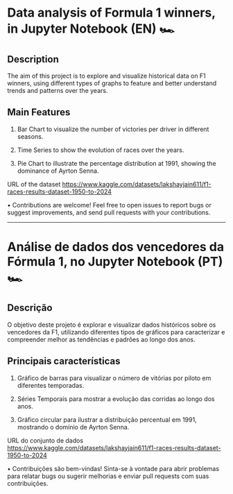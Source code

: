 # Data analysis of Formula 1 winners, in Jupyter Notebook (EN) 🏎️ 

## Description 
The aim of this project is to explore and visualize historical data on F1 winners, using different types of graphs to feature and better understand trends and patterns over the years.

## Main Features
1. Bar Chart to visualize the number of victories per driver in different seasons.

2. Time Series to show the evolution of races over the years.

3. Pie Chart to illustrate the percentage distribution at 1991, showing the dominance of Ayrton Senna.


URL of the dataset
https://www.kaggle.com/datasets/lakshayjain611/f1-races-results-dataset-1950-to-2024

• Contributions are welcome! Feel free to open issues to report bugs or suggest improvements, and send pull requests with your contributions.

_________________________________________________________________
# Análise de dados dos vencedores da Fórmula 1, no Jupyter Notebook (PT) 🏎️ 

## Descrição
O objetivo deste projeto é explorar e visualizar dados históricos sobre os vencedores da F1, utilizando diferentes tipos de gráficos para caracterizar e compreender melhor as tendências e padrões ao longo dos anos.

## Principais características
1. Gráfico de barras para visualizar o número de vitórias por piloto em diferentes temporadas.

2. Séries Temporais para mostrar a evolução das corridas ao longo dos anos.

3. Gráfico circular para ilustrar a distribuição percentual em 1991, mostrando o domínio de Ayrton Senna.


URL do conjunto de dados
https://www.kaggle.com/datasets/lakshayjain611/f1-races-results-dataset-1950-to-2024

• Contribuições são bem-vindas! Sinta-se à vontade para abrir problemas para relatar bugs ou sugerir melhorias e enviar pull requests com suas contribuições.
